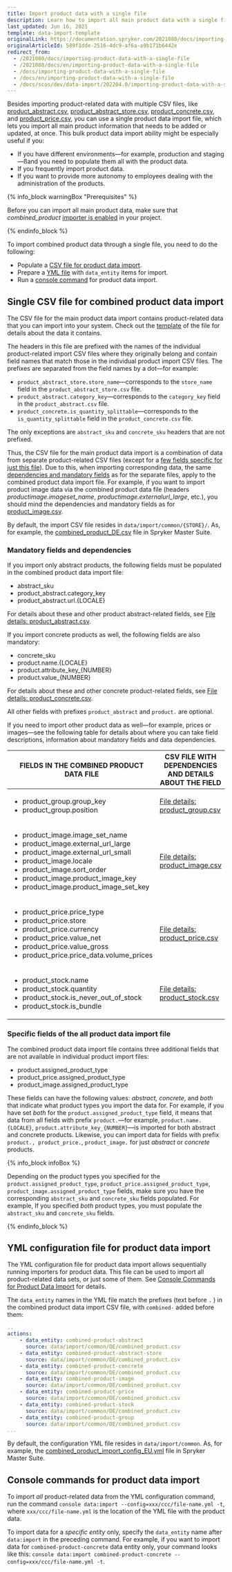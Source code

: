 ```yaml
---
title: Import product data with a single file
description: Learn how to import all main product data with a single file
last_updated: Jun 16, 2021
template: data-import-template
originalLink: https://documentation.spryker.com/2021080/docs/importing-product-data-with-a-single-file
originalArticleId: 589f1dde-2516-4dc9-af6a-a9b171b6442e
redirect_from:
  - /2021080/docs/importing-product-data-with-a-single-file
  - /2021080/docs/en/importing-product-data-with-a-single-file
  - /docs/importing-product-data-with-a-single-file
  - /docs/en/importing-product-data-with-a-single-file
  - /docs/scos/dev/data-import/202204.0/importing-product-data-with-a-single-file.html
---
```


Besides importing product-related data with multiple CSV files, like [product_abstract.csv](/docs/pbc/all/product-information-management/{{page.version}}/import-and-export-data/products-data-import/file-details-product-abstract.csv.html), [product_abstract_store.csv](/docs/pbc/all/product-information-management/{{page.version}}/import-and-export-data/products-data-import/file-details-product-abstract-store.csv.html), [product_concrete.csv](/docs/pbc/all/product-information-management/{{page.version}}/import-and-export-data/products-data-import/file-details-product-concrete.csv.html), and [product_price.csv](/docs/pbc/all/price-management/{{site.version}}/import-and-export-data/file-details-product-price.csv.html), you can use a single product data import file, which lets you import all main product information that needs to be added or updated, at once. This bulk product data import ability might be especially useful if you:

* If you have different environments—for example, production and staging—ßand you need to populate them all with the product data.
* If you frequently import product data.
* If you want to provide more autonomy to employees dealing with the administration of the products.

{% info_block warningBox "Prerequisites" %}

Before you can import all main product data, make sure that *combined_product* [importer is enabled](/docs/scos/dev/data-import/{{page.version}}/data-importers-overview-and-implementation.html#implementation-overview) in your project.

{% endinfo_block %}

To import combined product data through a single file, you need to do the following:

* Populate a [CSV file for product data import](/docs/pbc/all/product-information-management/{{page.version}}/import-and-export-data/import-product-data-with-a-single-file.html#single-csv-file-for-combined-product-data-import).
* Prepare a [YML file](/docs/pbc/all/product-information-management/{{page.version}}/import-and-export-data/import-product-data-with-a-single-file.html#yml-configuration-file-for-product-data-import) with `data_entity` items for import.
* Run a [console command](/docs/pbc/all/product-information-management/{{page.version}}/import-and-export-data/import-product-data-with-a-single-file.html#console-commands-for-product-data-import) for product data import.

## Single CSV file for combined product data import
<a name="single-csv-file-for-combined-product-data-import"></a>

The CSV file for the main product data import contains product-related data that you can import into your system. Check out the [template](https://spryker.s3.eu-central-1.amazonaws.com/docs/Developer+Guide/Back-End/Data+Manipulation/Data+Ingestion/Data+Import/Importing+Product+Data+With+a+Single+File/TEMPLATE+Product+import+with+single+file.csv) of the file for details about the data it contains.

The headers in this file are prefixed with the names of the individual product-related import CSV files where they originally belong and contain field names that match those in the individual product import CSV files. The prefixes are separated from the field names by a dot—for example:

* `product_abstract_store.store_name`—corresponds to the `store_name` field in the `product_abstract_store.csv` file.
* `product_abstract.category_key`—corresponds to the `category_key` field in the `product_abstract.csv` file.
* `product_concrete.is_quantity_splittable`—corresponds to the `is_quantity_splittable` field in the `product_concrete.csv` file.

The only exceptions are `abstract_sku` and `concrete_sku` headers that are not prefixed.

Thus, the CSV file for the main product data import is a combination of data from separate product-related CSV files (except for a [few fields specific for just this file](#specific-fields)). Due to this, when importing corresponding data, the same [dependencies and mandatory fields](#mandatory-fields) as for the separate files, apply to the combined product data import file. For example, if you want to import product image data via the combined product data file (headers *productimage.imageset_name*, *productimage.externalurl_large*, etc.), you should mind the dependencies and mandatory fields as for [product_image.csv](/docs/pbc/all/product-information-management/{{page.version}}/import-and-export-data/products-data-import/file-details-product-image.csv.html).

By default, the import CSV file resides in `data/import/common/{STORE}/`. As, for example, the [combined_product_DE.csv](https://github.com/spryker-shop/suite/blob/master/data/import/common/DE/combined_product.csv) file in Spryker Master Suite.

<a name="mandatory-fields"></a>

### Mandatory fields and dependencies

If you import only abstract products, the following fields must be populated in the combined product data import file:

* abstract_sku
* product_abstract.category_key
* product_abstract.url.{LOCALE}

For details about these and other product abstract-related fields, see [File details: product_abstract.csv](/docs/pbc/all/product-information-management/{{page.version}}/import-and-export-data/products-data-import/file-details-product-abstract.csv.html).

If you import concrete products as well, the following fields are also mandatory:

* concrete_sku
* product.name.{LOCALE}
* product.attribute_key_{NUMBER}
* product.value_{NUMBER}

For details about these and other concrete product-related fields, see [File details: product_concrete.csv](/docs/pbc/all/product-information-management/{{page.version}}/import-and-export-data/products-data-import/file-details-product-concrete.csv.html).

All other fields with prefixes `product_abstract` and `product.` are optional.

If you need to import other product data as well—for example, prices or images—see the following table for details about where you can take field descriptions, information about mandatory fields and data dependencies.


| FIELDS IN THE COMBINED PRODUCT DATA FILE | CSV FILE WITH DEPENDENCIES AND DETAILS ABOUT THE FIELD |
| --- | --- |
| <ul><li>product_group.group_key</li><li>product_group.position</li></ul> | [File details: product_group.csv](/docs/pbc/all/product-information-management/{{page.version}}/import-and-export-data/file-details-product-group.csv.html) |
|<ul><li>product_image.image_set_name</li><li>product_image.external_url_large</li><li>product_image.external_url_small</li><li>product_image.locale</li><li>product_image.sort_order</li><li>product_image.product_image_key</li><li>product_image.product_image_set_key</li></ul> | [File details: product_image.csv](/docs/pbc/all/product-information-management/{{page.version}}/import-and-export-data/products-data-import/file-details-product-image.csv.html) |
| <ul><li>product_price.price_type</li><li>product_price.store</li><li>product_price.currency</li><li>product_price.value_net</li><li>product_price.value_gross</li><li>product_price.price_data.volume_prices</li></ul> | [File details: product_price.csv](/docs/pbc/all/price-management/{{site.version}}/import-and-export-data/file-details-product-price.csv.html) |
| <ul><li>product_stock.name</li><li>product_stock.quantity</li><li>product_stock.is_never_out_of_stock</li><li>product_stock.is_bundle</li></ul> | [File details: product_stock.csv](/docs/pbc/all/warehouse-management-system/{{site.version}}/import-and-export-data/file-details-product-stock.csv.html) |

<a name="specific-fields"></a>

### Specific fields of the all product data import file

The combined product data import file contains three additional fields that are not available in individual product import files:

* product.assigned_product_type
* product_price.assigned_product_type
* product_image.assigned_product_type

These fields can have the following values: *abstract, concrete*, and *both* that indicate what product types you import the data for. For example, if you have set *both* for the `product.assigned_product_type` field, it means that data from all fields with prefix `product.`—for example, `product.name.{LOCALE}`, `product.attribute_key_{NUMBER}`—is imported for both abstract and concrete products. Likewise, you can import data for fields with prefix `product., product_price.`, `product_image.` for just *abstract* or *concrete* products.

{% info_block infoBox %}

Depending on the product types you specified for the `product.assigned_product_type`, `product_price.assigned_product_type`, `product_image.assigned_product_type` fields, make sure you have the corresponding `abstract_sku` and `concrete_sku` fields populated. For example, If you specified *both* product types, you must populate the `abstract_sku` and `concrete_sku` fields.

{% endinfo_block %}

## YML configuration file for product data import
<a href="#yml-configuration-file-for-product-data-import"></a>

The YML configuration file for product data import allows sequentially running importers for product data. This file can be used to import all product-related data sets, or just some of them. See [Console Commands for Product Data Import](/docs/pbc/all/product-information-management/{{page.version}}/import-and-export-data/import-product-data-with-a-single-file.html#console-commands-for-product-data-import) for details.

The `data_entity` names in the YML file match the prefixes (text before `.` ) in the combined product data import CSV file, with `combined-` added before them:

```yml
..
actions:
    - data_entity: combined-product-abstract
      source: data/import/common/DE/combined_product.csv
    - data_entity: combined-product-abstract-store
      source: data/import/common/DE/combined_product.csv
    - data_entity: combined-product-concrete
      source: data/import/common/DE/combined_product.csv
    - data_entity: combined-product-image
      source: data/import/common/DE/combined_product.csv
    - data_entity: combined-product-price
      source: data/import/common/DE/combined_product.csv
    - data_entity: combined-product-stock
      source: data/import/common/DE/combined_product.csv
    - data_entity: combined-product-group
      source: data/import/common/DE/combined_product.csv
...
```

By default, the configuration YML file resides in `data/import/common`.  As, for example, the [combined_product_import_config_EU.yml](https://github.com/spryker-shop/suite/blob/master/data/import/common/combined_product_import_config_EU.yml) file in Spryker Master Suite.

## Console commands for product data import

To import *all* product-related data from the YML configuration command, run the command `console data:import --config=xxx/ccc/file-name.yml -t`, where `xxx/ccc/file-name.yml` is the location of the YML file with the product data.

To import data for a *specific entity* only, specify the `data_entity` name after `data:import` in the preceding command. For example, if you want to import data for `combined-product-concrete` data entity only, your command looks like this: `console data:import combined-product-concrete --config=xxx/ccc/file-name.yml -t`.
